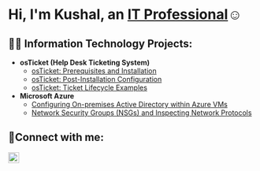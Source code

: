 <h1>Hi, I'm Kushal, an <a href="www.linkedin.com/in/kushal-thokar">IT Professional</a>☺</h1>

<h2>👨‍💻 Information Technology Projects:</h2>

- <b>osTicket (Help Desk Ticketing System)</b>
  - [osTicket: Prerequisites and Installation](https://github.com/Kushaltho/osticket-prereqs)
  - [osTicket: Post-Installation Configuration](https://github.com/Kushaltho/post-install-config)
  - [osTicket: Ticket Lifecycle Examples](https://github.com/Kushaltho/ticket-lifecycle)
- <b>Microsoft Azure</b>
  - [Configuring On-premises Active Directory within Azure VMs](https://github.com/kushaltho/configure-ad)
  - [Network Security Groups (NSGs) and Inspecting Network Protocols](https://github.com/kushaltho/azure-network-protocols)

<h2>🤳Connect with me:</h2>


[<img align="left" alt="Josh | LinkedIn" width="22px" src="https://cdn.jsdelivr.net/npm/simple-icons@v3/icons/linkedin.svg" />][linkedin]



[linkedin]: https://www.linkedin.com/in/kushal-thokar
